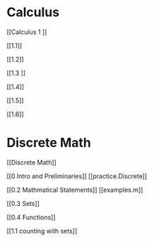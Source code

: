 # Calculus 
[[Calculus 1 ]]


[[1.1]]

[[1.2]]

[[1.3 ]]

[[1.4]]

[[1.5]] 

[[1.6]]


# Discrete Math
[[Discrete Math]]


[[0 Intro and Preliminaries]]
[[practice.Discrete]]



[[0.2 Mathmatical Statements]]
[[examples.m]]




[[0.3 Sets]]


[[0.4 Functions]] 


[[1.1 counting with sets]] 